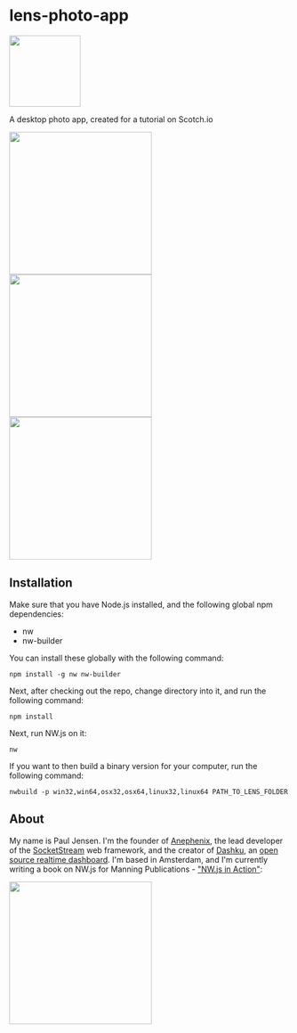 # lens-photo-app
<img src="https://raw.githubusercontent.com/paulbjensen/lens-photo-app/master/lens.png" width="128px" height="128px" />

A desktop photo app, created for a tutorial on Scotch.io

<img src="https://raw.githubusercontent.com/paulbjensen/lens-photo-app/gh-pages/images/1st-screen.png" width="256px"/>
<img src="https://raw.githubusercontent.com/paulbjensen/lens-photo-app/gh-pages/images/mac.png" width="256px"/>
<img src="https://raw.githubusercontent.com/paulbjensen/lens-photo-app/gh-pages/images/photo-edit.png" width="256px"/>


Installation
---

Make sure that you have Node.js installed, and the following global npm dependencies:

- nw
- nw-builder

You can install these globally with the following command:

    npm install -g nw nw-builder

Next, after checking out the repo, change directory into it, and run the following command:

    npm install
    
Next, run NW.js on it:

    nw
    
If you want to then build a binary version for your computer, run the following command:

    nwbuild -p win32,win64,osx32,osx64,linux32,linux64 PATH_TO_LENS_FOLDER

About
---

My name is Paul Jensen. I'm the founder of [Anephenix](https://anephenix.com), the lead developer of the [SocketStream](https://socketstream.com) web framework, and the creator of [Dashku](https://dashku.com), an [open source realtime dashboard](https://github.com/dashku/dashku). I'm based in Amsterdam, and I'm currently writing a book on NW.js for Manning Publications - ["NW.js in Action"](http://manning.com/jensen):

<a href="http://manning.com/jensen"><img src="https://raw.githubusercontent.com/paulbjensen/lens-photo-app/gh-pages/images/nwjs-in-action.png" width="256px"/></a>
